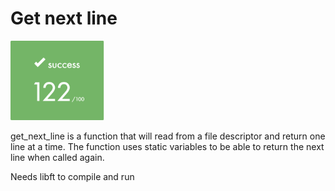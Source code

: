 # Get next line
<img src="https://github.com/nikunicke/42/blob/master/get_next_line/resources/grade.png?raw=true" width="150">

get_next_line is a function that will read from a file descriptor and return one line at a time. The function uses static variables to be able to return the next line when called again.

Needs libft to compile and run